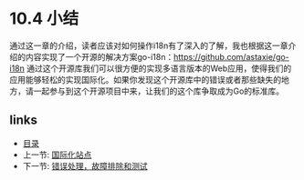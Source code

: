 # 10.4 小结
通过这一章的介绍，读者应该对如何操作i18n有了深入的了解，我也根据这一章介绍的内容实现了一个开源的解决方案go-i18n：https://github.com/astaxie/go-i18n  通过这个开源库我们可以很方便的实现多语言版本的Web应用，使得我们的应用能够轻松的实现国际化。如果你发现这个开源库中的错误或者那些缺失的地方，请一起参与到这个开源项目中来，让我们的这个库争取成为Go的标准库。
## links
  * [目录](<preface.md>)
  * 上一节: [国际化站点](<10.3.md>)
  * 下一节: [错误处理，故障排除和测试](<11.md>)
